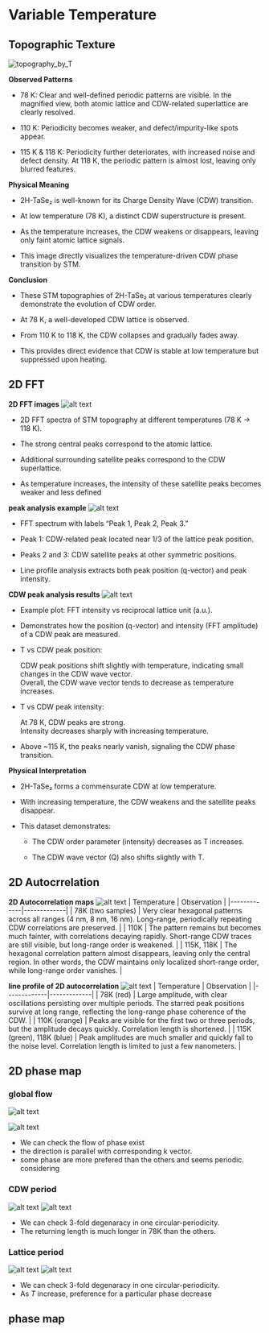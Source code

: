 # Variable Temperature
## Topographic Texture
![topography_by_T](image.png)  

**Observed Patterns**

- 78 K: Clear and well-defined periodic patterns are visible.
In the magnified view, both atomic lattice and CDW-related superlattice are clearly resolved.

- 110 K: Periodicity becomes weaker, and defect/impurity-like spots appear.

- 115 K & 118 K: Periodicity further deteriorates, with increased noise and defect density.
At 118 K, the periodic pattern is almost lost, leaving only blurred features.

**Physical Meaning**

- 2H-TaSe₂ is well-known for its Charge Density Wave (CDW) transition.

- At low temperature (78 K), a distinct CDW superstructure is present.

- As the temperature increases, the CDW weakens or disappears, leaving only faint atomic lattice signals.

- This image directly visualizes the temperature-driven CDW phase transition by STM.

**Conclusion**

- These STM topographies of 2H-TaSe₂ at various temperatures clearly demonstrate the evolution of CDW order.

- At 78 K, a well-developed CDW lattice is observed.

- From 110 K to 118 K, the CDW collapses and gradually fades away.

- This provides direct evidence that CDW is stable at low temperature but suppressed upon heating.
## 2D FFT
**2D FFT images**
![alt text](image-1.png)
- 2D FFT spectra of STM topography at different temperatures (78 K → 118 K).
  
- The strong central peaks correspond to the atomic lattice.
  
- Additional surrounding satellite peaks correspond to the CDW superlattice.
  
- As temperature increases, the intensity of these satellite peaks becomes weaker and less defined
  
  
    
**peak analysis example**
![alt text](image-14.png)
- FFT spectrum with labels “Peak 1, Peak 2, Peak 3.”

- Peak 1: CDW-related peak located near 1/3 of the lattice peak position.

- Peaks 2 and 3: CDW satellite peaks at other symmetric positions.

- Line profile analysis extracts both peak position (q-vector) and peak intensity.  

**CDW peak analysis results**
![alt text](image-15.png)  

- Example plot: FFT intensity vs reciprocal lattice unit (a.u.).

- Demonstrates how the position (q-vector) and intensity (FFT amplitude) of a CDW peak are measured.

- T vs CDW peak position:  
  
    CDW peak positions shift slightly with temperature, indicating small changes in the CDW wave vector.  
    Overall, the CDW wave vector tends to decrease as temperature increases.

- T vs CDW peak intensity:

    At 78 K, CDW peaks are strong.  
    Intensity decreases sharply with increasing temperature.

- Above ~115 K, the peaks nearly vanish, signaling the CDW phase transition.


**Physical Interpretation**
- 2H-TaSe₂ forms a commensurate CDW at low temperature.

- With increasing temperature, the CDW weakens and the satellite peaks disappear.

- This dataset demonstrates:

  - The CDW order parameter (intensity) decreases as T increases.

  - The CDW wave vector (Q) also shifts slightly with T.


## 2D Autocrrelation
**2D Autocorrelation maps**
![alt text](image-16.png)
| Temperature | Observation |
|-------------|-------------|
| 78K (two samples) | Very clear hexagonal patterns across all ranges (4 nm, 8 nm, 16 nm). Long-range, periodically repeating CDW correlations are preserved. |
| 110K | The pattern remains but becomes much fainter, with correlations decaying rapidly. Short-range CDW traces are still visible, but long-range order is weakened. |
| 115K, 118K | The hexagonal correlation pattern almost disappears, leaving only the central region. In other words, the CDW maintains only localized short-range order, while long-range order vanishes. |

**line profile of 2D autocorrelation**
![alt text](image-17.png)
| Temperature | Observation |
|-------------|-------------|
| 78K (red) | Large amplitude, with clear oscillations persisting over multiple periods. The starred peak positions survive at long range, reflecting the long-range phase coherence of the CDW. |
| 110K (orange) | Peaks are visible for the first two or three periods, but the amplitude decays quickly. Correlation length is shortened. |
| 115K (green), 118K (blue) | Peak amplitudes are much smaller and quickly fall to the noise level. Correlation length is limited to just a few nanometers. |
## 2D phase map
### global flow
![alt text](image-8.png)

![alt text](image-9.png)
- We can check the flow of phase exist
- the direction is parallel with corresponding k vector.
- some phase are more prefered than the others and seems periodic.
considering
### CDW period
![alt text](image-10.png)
![alt text](image-11.png)
- We can check 3-fold degenaracy in one circular-periodicity.
- The returning length is much longer in 78K than the others.
### Lattice period
![alt text](image-12.png)
![alt text](image-13.png)
- We can check 3-fold degenaracy in one circular-periodicity.
- As $T$ increase, preference for a particular phase decrease
## phase map
